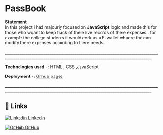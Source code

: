 # PassBook


**Statement**
<br>
In this project i had majourly focused on **JavaScript** logic and made this for those who wqant to keep track of there live records of there expenses .
for example the college students it would eork as a E-wallet whaere the can modify there expenses according to there needs.</br>


**___________________________________________________________________________________________________________________________________________________**

**Technologies used**
-: HTML , CSS ,JavaScript

**Deployment**
-: [Github pages](https://salvador001.github.io/PassBook/)

**___________________________________________________________________________________________________________________________________________________**

## 🔗 Links
[![Linkedin](https://i.stack.imgur.com/gVE0j.png) LinkedIn](https://www.linkedin.com/in/nikhil-soni-435b13217/)

[![GitHub](https://i.stack.imgur.com/tskMh.png) GitHub](https://github.com/salvador001)
